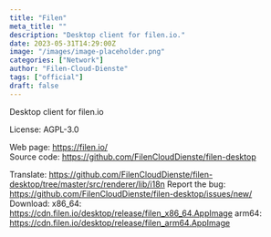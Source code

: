 ```yaml
---
title: "Filen"
meta_title: ""
description: "Desktop client for filen.io."
date: 2023-05-31T14:29:00Z
image: "/images/image-placeholder.png"
categories: ["Network"]
author: "Filen-Cloud-Dienste"
tags: ["official"]
draft: false
---
```


Desktop client for filen.io

License: AGPL-3.0

Web page: https://filen.io/  
Source code: https://github.com/FilenCloudDienste/filen-desktop

Translate: https://github.com/FilenCloudDienste/filen-desktop/tree/master/src/renderer/lib/i18n
Report the bug: https://github.com/FilenCloudDienste/filen-desktop/issues/new/   
Download:   x86_64: https://cdn.filen.io/desktop/release/filen_x86_64.AppImage
            arm64: https://cdn.filen.io/desktop/release/filen_arm64.AppImage

